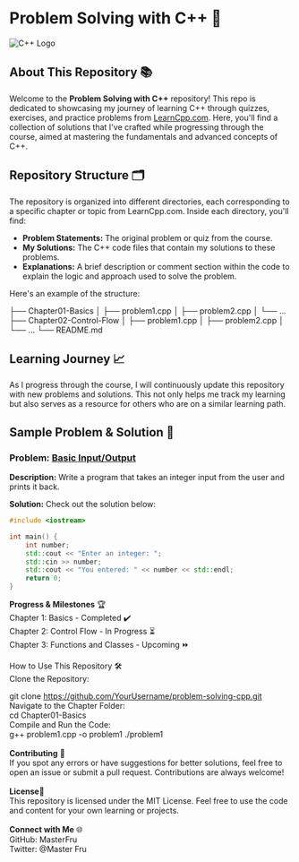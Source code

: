 # Problem Solving with C++ 🚀

![C++ Logo](https://upload.wikimedia.org/wikipedia/commons/1/18/ISO_C%2B%2B_Logo.svg)

## About This Repository 📚

Welcome to the **Problem Solving with C++** repository! This repo is dedicated to showcasing my journey of learning C++ through quizzes, exercises, and practice problems from [LearnCpp.com](https://www.learncpp.com/). Here, you'll find a collection of solutions that I've crafted while progressing through the course, aimed at mastering the fundamentals and advanced concepts of C++.

## Repository Structure 🗂️

The repository is organized into different directories, each corresponding to a specific chapter or topic from LearnCpp.com. Inside each directory, you'll find:

- **Problem Statements:** The original problem or quiz from the course.
- **My Solutions:** The C++ code files that contain my solutions to these problems.
- **Explanations:** A brief description or comment section within the code to explain the logic and approach used to solve the problem.

Here's an example of the structure:

├── Chapter01-Basics
│ ├── problem1.cpp
│ ├── problem2.cpp
│ └── ...
├── Chapter02-Control-Flow
│ ├── problem1.cpp
│ ├── problem2.cpp
│ └── ...
└── README.md

## Learning Journey 📈

As I progress through the course, I will continuously update this repository with new problems and solutions. This not only helps me track my learning but also serves as a resource for others who are on a similar learning path.

## Sample Problem & Solution 🌟

### Problem: [Basic Input/Output](https://www.learncpp.com/cpp-tutorial/basic-input-and-output/)

**Description:** Write a program that takes an integer input from the user and prints it back.

**Solution:** Check out the solution below:

```cpp
#include <iostream>

int main() {
    int number;
    std::cout << "Enter an integer: ";
    std::cin >> number;
    std::cout << "You entered: " << number << std::endl;
    return 0;
}
```

**Progress & Milestones** 🏆 <br>
Chapter 1: Basics - Completed ✔️ <br>
Chapter 2: Control Flow - In Progress ⏳ <br>
Chapter 3: Functions and Classes - Upcoming ⏩ <br>

How to Use This Repository 🛠️ <br>
Clone the Repository: <br>

git clone https://github.com/YourUsername/problem-solving-cpp.git <br>
Navigate to the Chapter Folder: <br>
cd Chapter01-Basics
<br>
Compile and Run the Code: <br>
g++ problem1.cpp -o problem1
./problem1
<br> <br>
**Contributing** 🙌 <br>
If you spot any errors or have suggestions for better solutions, feel free to open an issue or submit a pull request. Contributions are always welcome!
<br> <br>
**License**📜 <br>
This repository is licensed under the MIT License. Feel free to use the code and content for your own learning or projects.
<br> <br>
**Connect with Me** 🌐 <br>
GitHub: MasterFru <br>
Twitter: @Master Fru
